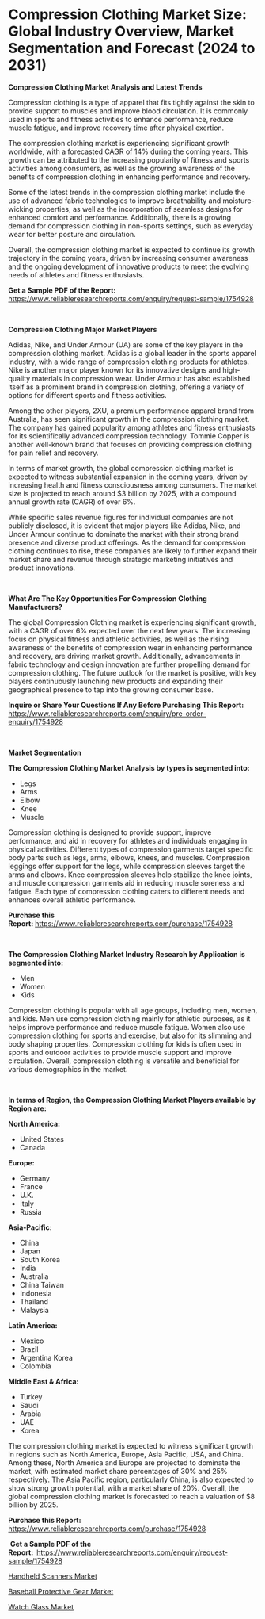 <p><h1>Compression Clothing Market Size: Global Industry Overview, Market Segmentation and Forecast (2024 to 2031)</h1></p><p><strong>Compression Clothing Market Analysis and Latest Trends</strong></p>
<p><p>Compression clothing is a type of apparel that fits tightly against the skin to provide support to muscles and improve blood circulation. It is commonly used in sports and fitness activities to enhance performance, reduce muscle fatigue, and improve recovery time after physical exertion.</p><p>The compression clothing market is experiencing significant growth worldwide, with a forecasted CAGR of 14% during the coming years. This growth can be attributed to the increasing popularity of fitness and sports activities among consumers, as well as the growing awareness of the benefits of compression clothing in enhancing performance and recovery.</p><p>Some of the latest trends in the compression clothing market include the use of advanced fabric technologies to improve breathability and moisture-wicking properties, as well as the incorporation of seamless designs for enhanced comfort and performance. Additionally, there is a growing demand for compression clothing in non-sports settings, such as everyday wear for better posture and circulation.</p><p>Overall, the compression clothing market is expected to continue its growth trajectory in the coming years, driven by increasing consumer awareness and the ongoing development of innovative products to meet the evolving needs of athletes and fitness enthusiasts.</p></p>
<p><strong>Get a Sample PDF of the Report:&nbsp;</strong> <a href="https://www.reliableresearchreports.com/enquiry/request-sample/1754928">https://www.reliableresearchreports.com/enquiry/request-sample/1754928</a></p>
<p>&nbsp;</p>
<p><strong>Compression Clothing Major Market Players</strong></p>
<p><p>Adidas, Nike, and Under Armour (UA) are some of the key players in the compression clothing market. Adidas is a global leader in the sports apparel industry, with a wide range of compression clothing products for athletes. Nike is another major player known for its innovative designs and high-quality materials in compression wear. Under Armour has also established itself as a prominent brand in compression clothing, offering a variety of options for different sports and fitness activities.</p><p>Among the other players, 2XU, a premium performance apparel brand from Australia, has seen significant growth in the compression clothing market. The company has gained popularity among athletes and fitness enthusiasts for its scientifically advanced compression technology. Tommie Copper is another well-known brand that focuses on providing compression clothing for pain relief and recovery.</p><p>In terms of market growth, the global compression clothing market is expected to witness substantial expansion in the coming years, driven by increasing health and fitness consciousness among consumers. The market size is projected to reach around $3 billion by 2025, with a compound annual growth rate (CAGR) of over 6%.</p><p>While specific sales revenue figures for individual companies are not publicly disclosed, it is evident that major players like Adidas, Nike, and Under Armour continue to dominate the market with their strong brand presence and diverse product offerings. As the demand for compression clothing continues to rise, these companies are likely to further expand their market share and revenue through strategic marketing initiatives and product innovations.</p></p>
<p>&nbsp;</p>
<p><strong>What Are The Key Opportunities For Compression Clothing Manufacturers?</strong></p>
<p><p>The global Compression Clothing market is experiencing significant growth, with a CAGR of over 6% expected over the next few years. The increasing focus on physical fitness and athletic activities, as well as the rising awareness of the benefits of compression wear in enhancing performance and recovery, are driving market growth. Additionally, advancements in fabric technology and design innovation are further propelling demand for compression clothing. The future outlook for the market is positive, with key players continuously launching new products and expanding their geographical presence to tap into the growing consumer base.</p></p>
<p><strong>Inquire or Share Your Questions If Any Before Purchasing This Report:</strong> <a href="https://www.reliableresearchreports.com/enquiry/pre-order-enquiry/1754928">https://www.reliableresearchreports.com/enquiry/pre-order-enquiry/1754928</a></p>
<p>&nbsp;</p>
<p><strong>Market Segmentation</strong></p>
<p><strong>The Compression Clothing Market Analysis by types is segmented into:</strong></p>
<p><ul><li>Legs</li><li>Arms</li><li>Elbow</li><li>Knee</li><li>Muscle</li></ul></p>
<p><p>Compression clothing is designed to provide support, improve performance, and aid in recovery for athletes and individuals engaging in physical activities. Different types of compression garments target specific body parts such as legs, arms, elbows, knees, and muscles. Compression leggings offer support for the legs, while compression sleeves target the arms and elbows. Knee compression sleeves help stabilize the knee joints, and muscle compression garments aid in reducing muscle soreness and fatigue. Each type of compression clothing caters to different needs and enhances overall athletic performance.</p></p>
<p><strong>Purchase this Report:&nbsp;</strong><a href="https://www.reliableresearchreports.com/purchase/1754928">https://www.reliableresearchreports.com/purchase/1754928</a></p>
<p>&nbsp;</p>
<p><strong>The Compression Clothing Market Industry Research by Application is segmented into:</strong></p>
<p><ul><li>Men</li><li>Women</li><li>Kids</li></ul></p>
<p><p>Compression clothing is popular with all age groups, including men, women, and kids. Men use compression clothing mainly for athletic purposes, as it helps improve performance and reduce muscle fatigue. Women also use compression clothing for sports and exercise, but also for its slimming and body shaping properties. Compression clothing for kids is often used in sports and outdoor activities to provide muscle support and improve circulation. Overall, compression clothing is versatile and beneficial for various demographics in the market.</p></p>
<p>&nbsp;</p>
<p><strong>In terms of Region, the Compression Clothing Market Players available by Region are:</strong></p>
<p>
    <p> <strong> North America: </strong>
        <ul>
            <li>United States</li>
            <li>Canada</li>
        </ul>
        </p> 
    <p> <strong> Europe: </strong>
        <ul>
            <li>Germany</li>
            <li>France</li>
            <li>U.K.</li>
            <li>Italy</li>
            <li>Russia</li>
        </ul>
        </p> 
    <p> <strong> Asia-Pacific: </strong>
        <ul>
            <li>China</li>
            <li>Japan</li>
            <li>South Korea</li>
            <li>India</li>
            <li>Australia</li>
            <li>China Taiwan</li>
            <li>Indonesia</li>
            <li>Thailand</li>
            <li>Malaysia</li>
        </ul>
        </p> 
    <p> <strong> Latin America: </strong>
        <ul>
            <li>Mexico</li>
            <li>Brazil</li>
            <li>Argentina Korea</li>
            <li>Colombia</li>
        </ul>
        </p> 
    <p> <strong> Middle East & Africa: </strong>
        <ul>
            <li>Turkey</li>
            <li>Saudi</li>
            <li>Arabia</li>
            <li>UAE</li>
            <li>Korea</li>
        </ul>
    </p>
    </p>
<p><p>The compression clothing market is expected to witness significant growth in regions such as North America, Europe, Asia Pacific, USA, and China. Among these, North America and Europe are projected to dominate the market, with estimated market share percentages of 30% and 25% respectively. The Asia Pacific region, particularly China, is also expected to show strong growth potential, with a market share of 20%. Overall, the global compression clothing market is forecasted to reach a valuation of $8 billion by 2025.</p></p>
<p><strong>Purchase this Report: </strong><a href="https://www.reliableresearchreports.com/purchase/1754928">https://www.reliableresearchreports.com/purchase/1754928</a></p>
<p>&nbsp;<strong>Get a Sample PDF of the Report:&nbsp;&nbsp;</strong><a href="https://www.reliableresearchreports.com/enquiry/request-sample/1754928">https://www.reliableresearchreports.com/enquiry/request-sample/1754928</a></p>
<p><strong></strong></p>
<p><p><a href="https://github.com/jaidynmorantestelletmjzya/Market-Research-Report-List-1/blob/main/handheld-scanners-market.md">Handheld Scanners Market</a></p><p><a href="https://github.com/ruddyyedelwadw/Market-Research-Report-List-1/blob/main/baseball-protective-gear-market.md">Baseball Protective Gear Market</a></p><p><a href="https://github.com/juniordelafrance/Market-Research-Report-List-2/blob/main/watch-glass-market.md">Watch Glass Market</a></p></p>